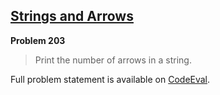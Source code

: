 [Strings and Arrows][ce]
------------------------

**Problem 203**

> Print the number of arrows in a string.

Full problem statement is available on [CodeEval][ce].

[ce]: https://www.codeeval.com/browse/203/
      "View problem statement on CodeEval"
